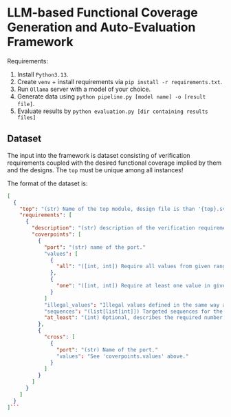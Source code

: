 # LLM-based Functional Coverage Generation and Auto-Evaluation Framework
Requirements:
 1. Install `Python3.13`.
 1. Create `venv` + install requirements via `pip install -r requirements.txt`.
 1. Run `Ollama` server with a model of your choice.
 1. Generate data using `python pipeline.py [model name] -o [result file]`.
 1. Evaluate results by `python evaluation.py [dir containing results files]`

## Dataset
The input into the framework is dataset consisting of verification
requirements coupled with the desired functional coverage implied by
them and the designs. The `top` must be unique among all instances!

The format of the dataset is:
```json
[
  {
    "top": "(str) Name of the top module, design file is than '{top}.sv'",
    "requirements": [
      {
        "description": "(str) description of the verification requirement",
        "coverpoints": [
          {
            "port": "(str) name of the port."
            "values": [
              {
                "all": "([int, int]) Require all values from given range."
              },
              {
                "one": "([int, int]) Require at least one value in given range."
              }
            ]
            "illegal_values": "Illegal values defined in the same way as 'values'."
            "sequences": "(list[list[int]]) Targeted sequences for the port.",
            "at_least": "(int) Optional, describes the required number of hits."
          },
          {
            "cross": [
              {
                "port": "(str) Name of the port."
                "values": "See 'coverpoints.values' above."
              }
            ]
          }
        ]
      }
    ]
  }
]```
